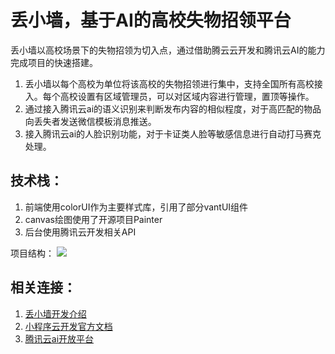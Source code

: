 # 丢小墙，基于AI的高校失物招领平台

丢小墙以高校场景下的失物招领为切入点，通过借助腾云云开发和腾讯云AI的能力完成项目的快速搭建。

1. 丢小墙以每个高校为单位将该高校的失物招领进行集中，支持全国所有高校接入。每个高校设置有区域管理员，可以对区域内容进行管理，置顶等操作。
2. 通过接入腾讯云ai的语义识别来判断发布内容的相似程度，对于高匹配的物品向丢失者发送微信模板消息推送。
3. 接入腾讯云ai的人脸识别功能，对于卡证类人脸等敏感信息进行自动打马赛克处理。

## 技术栈：
1. 前端使用colorUI作为主要样式库，引用了部分vantUI组件
2. canvas绘图使用了开源项目Painter
3. 后台使用腾讯云开发相关API

项目结构：
![](http://gitblog.luckyq.cn/081a86133ba3f103dcdb719a4e217c3a.jpg)


## 相关连接：
1. [丢小墙开发介绍](https://cloud.tencent.com/developer/article/1576502)
2. [小程序云开发官方文档](https://developers.weixin.qq.com/miniprogram/dev/wxcloud/basis/getting-started.html)
3. [腾讯云ai开放平台](https://ai.qq.com/)
